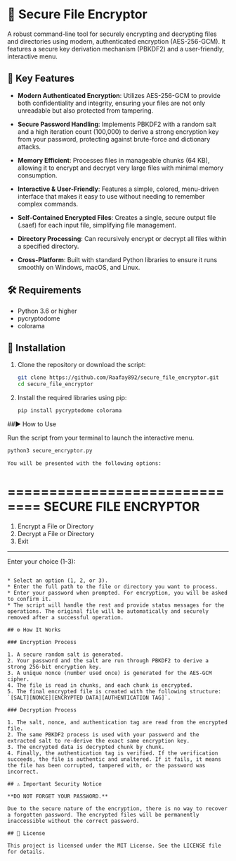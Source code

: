# 🔐 Secure File Encryptor

A robust command-line tool for securely encrypting and decrypting files and directories using modern, authenticated encryption (AES-256-GCM). It features a secure key derivation mechanism (PBKDF2) and a user-friendly, interactive menu.

## 🌟 Key Features

- **Modern Authenticated Encryption**: Utilizes AES-256-GCM to provide both confidentiality and integrity, ensuring your files are not only unreadable but also protected from tampering.

- **Secure Password Handling**: Implements PBKDF2 with a random salt and a high iteration count (100,000) to derive a strong encryption key from your password, protecting against brute-force and dictionary attacks.

- **Memory Efficient**: Processes files in manageable chunks (64 KB), allowing it to encrypt and decrypt very large files with minimal memory consumption.

- **Interactive & User-Friendly**: Features a simple, colored, menu-driven interface that makes it easy to use without needing to remember complex commands.

- **Self-Contained Encrypted Files**: Creates a single, secure output file (.saef) for each input file, simplifying file management.

- **Directory Processing**: Can recursively encrypt or decrypt all files within a specified directory.

- **Cross-Platform**: Built with standard Python libraries to ensure it runs smoothly on Windows, macOS, and Linux.

## 🛠️ Requirements

- Python 3.6 or higher
- pycryptodome
- colorama

## 🚀 Installation

1. Clone the repository or download the script:

   ```bash
   git clone https://github.com/Raafay892/secure_file_encryptor.git
   cd secure_file_encryptor

2. Install the required libraries using pip:

   ```bash
   pip install pycryptodome colorama

##▶️ How to Use

Run the script from your terminal to launch the interactive menu.

   ```bash
   python3 secure_encryptor.py

You will be presented with the following options:

```
==============================
    SECURE FILE ENCRYPTOR
==============================
1. Encrypt a File or Directory
2. Decrypt a File or Directory
3. Exit
------------------------------
Enter your choice (1-3):
```

* Select an option (1, 2, or 3).
* Enter the full path to the file or directory you want to process.
* Enter your password when prompted. For encryption, you will be asked to confirm it.
* The script will handle the rest and provide status messages for the operations. The original file will be automatically and securely removed after a successful operation.

## ⚙️ How It Works

### Encryption Process

1. A secure random salt is generated.
2. Your password and the salt are run through PBKDF2 to derive a strong 256-bit encryption key.
3. A unique nonce (number used once) is generated for the AES-GCM cipher.
4. The file is read in chunks, and each chunk is encrypted.
5. The final encrypted file is created with the following structure: `[SALT][NONCE][ENCRYPTED DATA][AUTHENTICATION TAG]`.

### Decryption Process

1. The salt, nonce, and authentication tag are read from the encrypted file.
2. The same PBKDF2 process is used with your password and the extracted salt to re-derive the exact same encryption key.
3. The encrypted data is decrypted chunk by chunk.
4. Finally, the authentication tag is verified. If the verification succeeds, the file is authentic and unaltered. If it fails, it means the file has been corrupted, tampered with, or the password was incorrect.

## ⚠️ Important Security Notice

**DO NOT FORGET YOUR PASSWORD.**

Due to the secure nature of the encryption, there is no way to recover a forgotten password. The encrypted files will be permanently inaccessible without the correct password.

## 📄 License

This project is licensed under the MIT License. See the LICENSE file for details.



